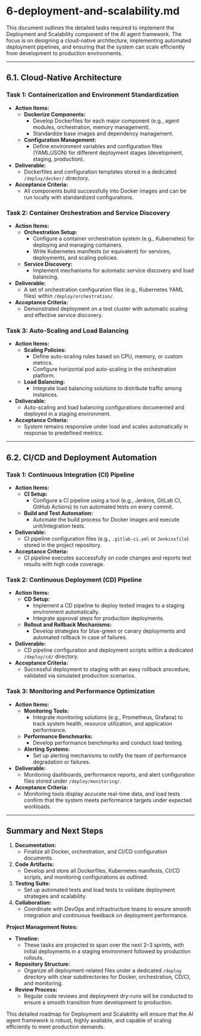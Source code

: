 # 6-deployment-and-scalability.md

This document outlines the detailed tasks required to implement the Deployment and Scalability component of the AI agent framework. The focus is on designing a cloud-native architecture, implementing automated deployment pipelines, and ensuring that the system can scale efficiently from development to production environments.

---

## 6.1. Cloud-Native Architecture

### Task 1: Containerization and Environment Standardization
- **Action Items:**
  - **Dockerize Components:**  
    - Develop Dockerfiles for each major component (e.g., agent modules, orchestration, memory management).
    - Standardize base images and dependency management.
  - **Configuration Management:**  
    - Define environment variables and configuration files (YAML/JSON) for different deployment stages (development, staging, production).
- **Deliverable:**  
  - Dockerfiles and configuration templates stored in a dedicated `/deploy/docker/` directory.
- **Acceptance Criteria:**  
  - All components build successfully into Docker images and can be run locally with standardized configurations.

### Task 2: Container Orchestration and Service Discovery
- **Action Items:**
  - **Orchestration Setup:**  
    - Configure a container orchestration system (e.g., Kubernetes) for deploying and managing containers.
    - Write Kubernetes manifests (or equivalent) for services, deployments, and scaling policies.
  - **Service Discovery:**  
    - Implement mechanisms for automatic service discovery and load balancing.
- **Deliverable:**  
  - A set of orchestration configuration files (e.g., Kubernetes YAML files) within `/deploy/orchestration/`.
- **Acceptance Criteria:**  
  - Demonstrated deployment on a test cluster with automatic scaling and effective service discovery.

### Task 3: Auto-Scaling and Load Balancing
- **Action Items:**
  - **Scaling Policies:**  
    - Define auto-scaling rules based on CPU, memory, or custom metrics.
    - Configure horizontal pod auto-scaling in the orchestration platform.
  - **Load Balancing:**  
    - Integrate load balancing solutions to distribute traffic among instances.
- **Deliverable:**  
  - Auto-scaling and load balancing configurations documented and deployed in a staging environment.
- **Acceptance Criteria:**  
  - System remains responsive under load and scales automatically in response to predefined metrics.

---

## 6.2. CI/CD and Deployment Automation

### Task 1: Continuous Integration (CI) Pipeline
- **Action Items:**
  - **CI Setup:**  
    - Configure a CI pipeline using a tool (e.g., Jenkins, GitLab CI, GitHub Actions) to run automated tests on every commit.
  - **Build and Test Automation:**  
    - Automate the build process for Docker images and execute unit/integration tests.
- **Deliverable:**  
  - CI pipeline configuration files (e.g., `.gitlab-ci.yml` or `Jenkinsfile`) stored in the project repository.
- **Acceptance Criteria:**  
  - CI pipeline executes successfully on code changes and reports test results with high code coverage.

### Task 2: Continuous Deployment (CD) Pipeline
- **Action Items:**
  - **CD Setup:**  
    - Implement a CD pipeline to deploy tested images to a staging environment automatically.
    - Integrate approval steps for production deployments.
  - **Rollout and Rollback Mechanisms:**  
    - Develop strategies for blue-green or canary deployments and automated rollback in case of failures.
- **Deliverable:**  
  - CD pipeline configuration and deployment scripts within a dedicated `/deploy/cd/` directory.
- **Acceptance Criteria:**  
  - Successful deployment to staging with an easy rollback procedure, validated via simulated production scenarios.

### Task 3: Monitoring and Performance Optimization
- **Action Items:**
  - **Monitoring Tools:**  
    - Integrate monitoring solutions (e.g., Prometheus, Grafana) to track system health, resource utilization, and application performance.
  - **Performance Benchmarks:**  
    - Develop performance benchmarks and conduct load testing.
  - **Alerting Systems:**  
    - Set up alerting mechanisms to notify the team of performance degradation or failures.
- **Deliverable:**  
  - Monitoring dashboards, performance reports, and alert configuration files stored under `/deploy/monitoring/`.
- **Acceptance Criteria:**  
  - Monitoring tools display accurate real-time data, and load tests confirm that the system meets performance targets under expected workloads.

---

## Summary and Next Steps

1. **Documentation:**  
   - Finalize all Docker, orchestration, and CI/CD configuration documents.
2. **Code Artifacts:**  
   - Develop and store all Dockerfiles, Kubernetes manifests, CI/CD scripts, and monitoring configurations as outlined.
3. **Testing Suite:**  
   - Set up automated tests and load tests to validate deployment strategies and scalability.
4. **Collaboration:**  
   - Coordinate with DevOps and infrastructure teams to ensure smooth integration and continuous feedback on deployment performance.

**Project Management Notes:**
- **Timeline:**  
  - These tasks are projected to span over the next 2–3 sprints, with initial deployments in a staging environment followed by production rollouts.
- **Repository Structure:**  
  - Organize all deployment-related files under a dedicated `/deploy` directory with clear subdirectories for Docker, orchestration, CD/CI, and monitoring.
- **Review Process:**  
  - Regular code reviews and deployment dry-runs will be conducted to ensure a smooth transition from development to production.

This detailed roadmap for Deployment and Scalability will ensure that the AI agent framework is robust, highly available, and capable of scaling efficiently to meet production demands.
